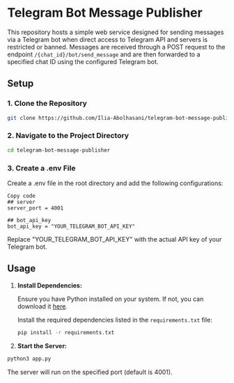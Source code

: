 # Telegram Bot Message Publisher

This repository hosts a simple web service designed for sending messages via a Telegram bot when direct access to Telegram API and servers is restricted or banned. Messages are received through a POST request to the endpoint `/{chat_id}/bot/send_message` and are then forwarded to a specified chat ID using the configured Telegram bot.

## Setup

### 1. Clone the Repository

```bash
git clone https://github.com/Ilia-Abolhasani/telegram-bot-message-publisher.git
```
### 2. Navigate to the Project Directory
```bash
cd telegram-bot-message-publisher
```
### 3. Create a .env File
Create a .env file in the root directory and add the following configurations:
```env
Copy code
## server
server_port = 4001

## bot_api_key
bot_api_key = "YOUR_TELEGRAM_BOT_API_KEY"
```
Replace "YOUR_TELEGRAM_BOT_API_KEY" with the actual API key of your Telegram bot.


## Usage

1. **Install Dependencies:**

   Ensure you have Python installed on your system. If not, you can download it [here](https://www.python.org/downloads/).

   Install the required dependencies listed in the `requirements.txt` file:

   ```bash
   pip install -r requirements.txt
   
2. **Start the Server:**
```bash
python3 app.py
```
The server will run on the specified port (default is 4001).
